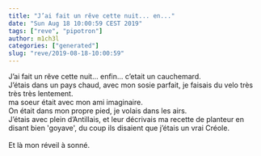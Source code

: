 ```yaml
---
title: "J’ai fait un rêve cette nuit... en..."
date: "Sun Aug 18 10:00:59 CEST 2019"
tags: ["reve", "pipotron"]
author: m1ch3l
categories: ["generated"]
slug: "reve/2019-08-18-10:00:59"
---
```


J’ai fait un rêve cette nuit... enfin... c’etait un cauchemard.<br>
J’étais dans un pays chaud, avec mon sosie parfait, je faisais du velo très très très lentement.<br>
ma soeur était avec mon ami imaginaire.<br>
On était dans mon propre pied, je volais dans les airs.<br>
J’étais avec plein d’Antillais, et leur décrivais ma recette de planteur en disant bien 'goyave', du coup ils disaient que j’étais un vrai Créole.<br>
<br>
Et là mon réveil à sonné.<br>
<br>
